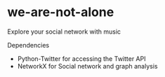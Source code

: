 # we-are-not-alone
Explore your social network with music

Dependencies
 * Python-Twitter for accessing the Twitter API
 * NetworkX for Social network and graph analysis

